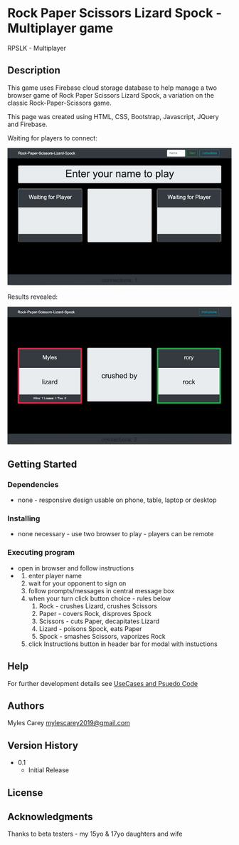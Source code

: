 # Rock Paper Scissors Lizard Spock - Multiplayer game

RPSLK - Multiplayer

## Description
 
This game uses Firebase cloud storage database to help manage a two browser game
of Rock Paper Scissors Lizard Spock, a variation on the classic Rock-Paper-Scissors game. 


This page was created using HTML, CSS, Bootstrap, Javascript, JQuery and Firebase.

Waiting for players to connect:

![RPSLK-connect](assets/images/wireframe1.png)

Results revealed:

![RPSLK-result](assets/images/wireframe2.png)


## Getting Started

### Dependencies

* none - responsive design usable on phone, table, laptop or desktop

### Installing

* none necessary - use two browser to play - players can be remote

### Executing program

* open in browser and follow instructions
*   1. enter player name
    2. wait for your opponent to sign on
    3. follow prompts/messages in central message box
    4. when your turn click button choice - rules below
        1. Rock  - crushes Lizard, crushes Scissors
        2. Paper - covers Rock, disproves Spock
        3. Scissors - cuts Paper, decapitates Lizard
        4. Lizard - poisons Spock, eats Paper
        5. Spock - smashes Scissors, vaporizes Rock
    5. click Instructions button in header bar for modal with instuctions    

    

## Help

For further development details see [UseCases and Psuedo Code](UseCases-PsuedoCode.md)

## Authors

Myles Carey 
mylescarey2019@gmail.com 

## Version History
 
* 0.1
    * Initial Release

## License


## Acknowledgments

Thanks to beta testers - my 15yo & 17yo daughters and wife 
